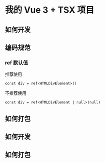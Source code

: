 # 我的 Vue 3 + TSX 项目

## 如何开发

## 编码规范

### ref 默认值

推荐使用

```tsx
const div = ref<HTMLDivElement>()
```

不推荐使用

```tsx
const div = ref<HTMLDivElement | null>(null)
```

## 如何打包

## 如何开发

## 如何打包
